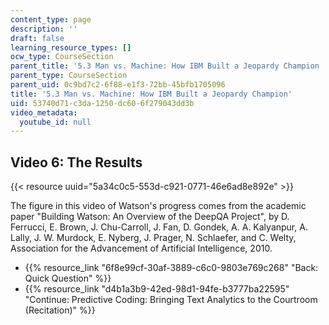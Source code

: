 ```yaml
---
content_type: page
description: ''
draft: false
learning_resource_types: []
ocw_type: CourseSection
parent_title: '5.3 Man vs. Machine: How IBM Built a Jeopardy Champion '
parent_type: CourseSection
parent_uid: 0c9bd7c2-6f88-e1f3-72bb-45bfb1705096
title: '5.3 Man vs. Machine: How IBM Built a Jeopardy Champion'
uid: 53740d71-c3da-1250-dc60-6f279043dd3b
video_metadata:
  youtube_id: null
---
```

## Video 6: The Results

{{< resource uuid="5a34c0c5-553d-c921-0771-46e6ad8e892e" >}}

The figure in this video of Watson's progress comes from the academic paper "Building Watson: An Overview of the DeepQA Project", by D. Ferrucci, E. Brown, J. Chu-Carroll, J. Fan, D. Gondek, A. A. Kalyanpur, A. Lally, J. W. Murdock, E. Nyberg, J. Prager, N. Schlaefer, and C. Welty, Association for the Advancement of Artificial Intelligence, 2010.

- {{% resource_link "6f8e99cf-30af-3889-c6c0-9803e769c268" "Back: Quick Question" %}}
- {{% resource_link "d4b1a3b9-42ed-98d1-94fe-b3777ba22595" "Continue: Predictive Coding: Bringing Text Analytics to the Courtroom (Recitation)" %}}